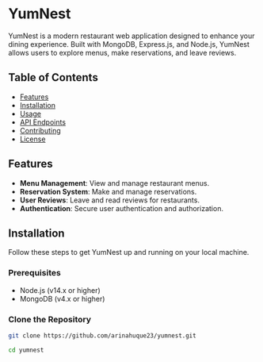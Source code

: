 # YumNest

YumNest is a modern restaurant web application designed to enhance your dining experience. Built with MongoDB, Express.js, and Node.js, YumNest allows users to explore menus, make reservations, and leave reviews.

## Table of Contents

- [Features](#features)
- [Installation](#installation)
- [Usage](#usage)
- [API Endpoints](#api-endpoints)
- [Contributing](#contributing)
- [License](#license)

## Features

- **Menu Management**: View and manage restaurant menus.
- **Reservation System**: Make and manage reservations.
- **User Reviews**: Leave and read reviews for restaurants.
- **Authentication**: Secure user authentication and authorization.

## Installation

Follow these steps to get YumNest up and running on your local machine.

### Prerequisites

- Node.js (v14.x or higher)
- MongoDB (v4.x or higher)

### Clone the Repository

```bash
git clone https://github.com/arinahuque23/yumnest.git

cd yumnest
